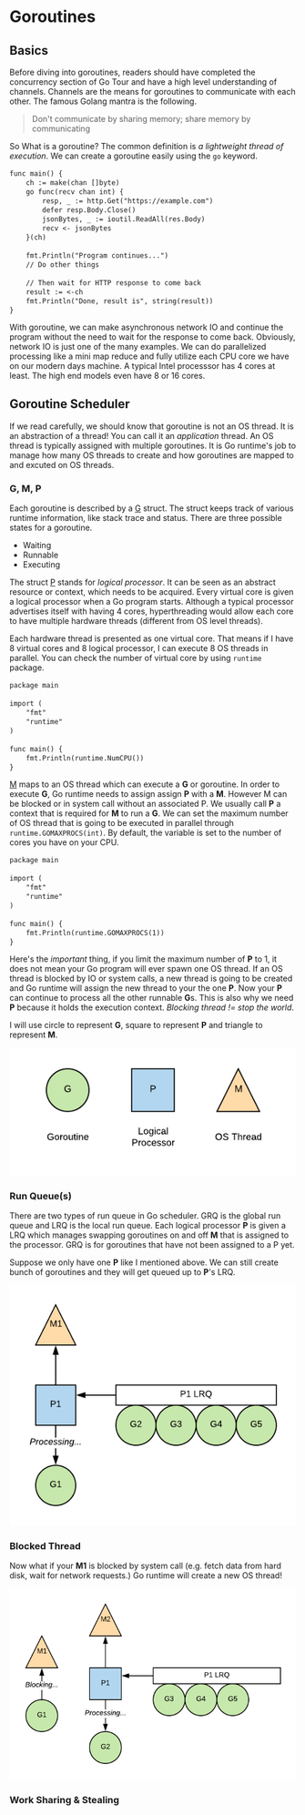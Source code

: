# Goroutines
## Basics
Before diving into goroutines, readers should have completed the concurrency section of Go Tour and
have a high level understanding of channels. Channels are the means for goroutines to communicate 
with each other. The famous Golang mantra is the following.

> Don't communicate by sharing memory; share memory by communicating

So What is a goroutine? The common definition is *a lightweight thread of execution*. We can create 
a goroutine easily using the `go` keyword.
```golang
func main() {
    ch := make(chan []byte)
    go func(recv chan int) {
        resp, _ := http.Get("https://example.com")
        defer resp.Body.Close()
        jsonBytes, _ := ioutil.ReadAll(res.Body)
        recv <- jsonBytes
    }(ch)

    fmt.Println("Program continues...")
    // Do other things

    // Then wait for HTTP response to come back
    result := <-ch
    fmt.Println("Done, result is", string(result))
}
```

With goroutine, we can make asynchronous network IO and continue the program without the need to 
wait for the response to come back. Obviously, network IO is just one of the many examples. We can
do parallelized processing like a mini map reduce and fully utilize each CPU core we have on our 
modern days machine. A typical Intel processsor has 4 cores at least. The high end models even have
8 or 16 cores.

## Goroutine Scheduler 
If we read carefully, we should know that goroutine is not an OS thread. It is an abstraction of a 
thread! You can call it an *application* thread. An OS thread is typically assigned with multiple 
goroutines. It is Go runtime's job to manage how many OS threads to create and how goroutines are 
mapped to and excuted on OS threads.

### G, M, P
Each goroutine is described by a [G][1] struct. The struct keeps track of various runtime 
information, like stack trace and status. There are three possible states for a goroutine.
* Waiting
* Runnable
* Executing

The struct [P][3] stands for *logical processor*. It can be seen as an abstract resource or context, 
which needs to be acquired. Every virtual core is given a logical processor when a Go program starts. 
Although a typical processor advertises itself with having 4 cores, hyperthreading would allow each 
core to have multiple hardware threads (different from OS level threads). 

Each hardware thread is presented as one virtual core. That means if I have 8 virtual cores and 8 
logical processor, I can execute 8 OS threads in parallel. You can check the number of virtual core 
by using `runtime` package.
```golang
package main

import (
    "fmt"
    "runtime"
)

func main() {
    fmt.Println(runtime.NumCPU())
}
```

[M][2] maps to an OS thread which can execute a **G** or goroutine. In order to execute **G**, Go 
runtime needs to assign assign **P** with a **M**. However M can be blocked or in system call without 
an associated P. We usually call **P** a context that is required for **M** to run a **G**. We can 
set the maximum number of OS thread that is going to be executed in parallel through
`runtime.GOMAXPROCS(int)`. By default, the variable is set to the number of cores you have on your 
CPU.
```golang
package main

import (
    "fmt"
    "runtime"
)

func main() {
	fmt.Println(runtime.GOMAXPROCS(1))
}
```

Here's the *important* thing, if you limit the maximum number of **P** to 1, it does not mean your Go 
program will ever spawn one OS thread. If an OS thread is blocked by IO or system calls, a new 
thread is going to be created and Go runtime will assign the new thread to your the one **P**. Now 
your **P** can continue to process all the other runnable **G**s. This is also why we need **P** 
because it holds the execution context. *Blocking thread != stop the world*.

I will use circle to represent **G**, square to represent **P** and triangle to represent **M**.

![shapes](./assets/gpm.png)

### Run Queue(s)
There are two types of run queue in Go scheduler. GRQ is the global run queue and LRQ is the local
run queue. Each logical processor **P** is given a LRQ which manages swapping goroutines on and off 
**M** that is assigned to the processor. GRQ is for goroutines that have not been assigned to a P yet.

Suppose we only have one **P** like I mentioned above. We can still create bunch of goroutines and they will get queued up to **P**'s LRQ.

![local run queue](./assets/local_run_queue.png)

### Blocked Thread
Now what if your **M1** is blocked by system call (e.g. fetch data from hard disk, wait for network
requests.) Go runtime will create a new OS thread!

![thread is blocked](./assets/thread_is_blocked.png)


### Work Sharing & Stealing


[1]: https://github.com/golang/go/blob/master/src/runtime/runtime2.go#L339
[2]: https://github.com/golang/go/blob/master/src/runtime/runtime2.go#L404
[3]: https://github.com/golang/go/blob/master/src/runtime/runtime2.go#L474